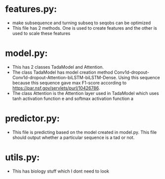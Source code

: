 # features.py:
   - make subsequence and turning subseq to seqobs can be optimized
   - This file has 2 methods. One is used to create features and the other is used to scale these features

# model.py:
   - This has 2 classes TadaModel and Attention.
   - The class TadaModel has model creation method Conv1d-dropout-Conv1d-dropout-Attention-biLSTM-biLSTM-Dense. Using this sequence because this sequence gave max F1-score according to https://par.nsf.gov/servlets/purl/10426786.
   - The class Attention is the Attention layer used in TadaModel which uses tanh activation function e and softmax activation function a

# predictor.py:
- This file is predicting based on the model created in model.py. This file should output whether a particular sequence is a tad or not.

# utils.py:
   - This has biology stuff which I dont need to look

